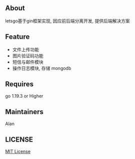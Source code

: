 ## About
letsgo基于gin框架实现, 因应前后端分离开发, 提供后端解决方案

## Feature
* 文件上传功能
* 图片验证码功能
* 短信与邮件模块
* 操作日志模块, 存储 mongodb

## Requires
go 1.19.3 or Higher 

## Maintainers
Alan

## LICENSE
[MIT License](https://github.com/joanbabyfet/letsgo/blob/master/LICENSE)

